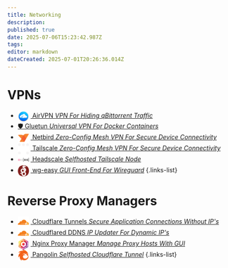 ```yaml
---
title: Networking
description: 
published: true
date: 2025-07-06T15:23:42.987Z
tags: 
editor: markdown
dateCreated: 2025-07-01T20:26:36.014Z
---
```


# VPNs
- [<img src="/air_vpn.png" width="25" style="vertical-align:middle;margin-right:4px"> AirVPN *VPN For Hiding qBittorrent Traffic*](/AirVPN)
- [🛡️ Gluetun *Universal VPN For Docker Containers*](/gluetun)
- [<img src="/netbird.png" width="25" style="vertical-align:middle;margin-right:4px"> Netbird *Zero-Config Mesh VPN For Secure Device Connectivity*](/netbird)
- [<img src="/tailscale-light.png" width="25" style="vertical-align:middle;margin-right:4px"> Tailscale *Zero-Config Mesh VPN For Secure Device Connectivity*](/tailscale)
- [<img src="/headscale.png" width="25" style="vertical-align:middle;margin-right:4px"> Headscale *Selfhosted Tailscale Node*](/headscale)
- [<img src="/wireguard.png" width="25" style="vertical-align:middle;margin-right:4px"> wg-easy *GUI Front-End For Wireguard*](/wg-easy)
{.links-list}

# Reverse Proxy Managers
- [<img src="/cloudflare.png" width="25" style="vertical-align:middle;margin-right:4px"> Cloudflare Tunnels *Secure Application Connections Without IP's*](/CloudflareTunnels)
- [<img src="/cloudflare.png" width="25" style="vertical-align:middle;margin-right:4px"> Cloudflared DDNS *IP Updater For Dynamic IP's*](/cloudflareddns)
- [<img src="/nginx-proxy-manager.png" width="25" style="vertical-align:middle;margin-right:4px"> Nginx Proxy Manager *Manage Proxy Hosts With GUI*](/nginx)
- [<img src="/pangolin.png" width="25" style="vertical-align:middle;margin-right:4px"> Pangolin *Selfhosted Cloudflare Tunnel*](/pangolin)
{.links-list}

